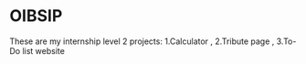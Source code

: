 # OIBSIP
These are my internship level 2 projects: 1.Calculator , 2.Tribute page , 3.To-Do list website

